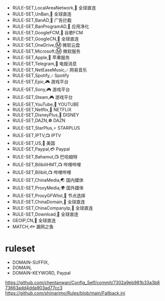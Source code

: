  - RULE-SET,LocalAreaNetwork,🎯 全球直连
  - RULE-SET,UnBan,🎯 全球直连
  - RULE-SET,BanAD,🛑 广告拦截
  - RULE-SET,BanProgramAD,🍃 应用净化
  - RULE-SET,GoogleFCM,📢 谷歌FCM
  - RULE-SET,GoogleCN,🎯 全球直连
  - RULE-SET,OneDrive,Ⓜ️ 微软云盘
  - RULE-SET,Microsoft,Ⓜ️ 微软服务
  - RULE-SET,Apple,🍎 苹果服务
  - RULE-SET,Telegram,📲 电报消息
  - RULE-SET,NetEaseMusic,🎶 网易音乐
  - RULE-SET,Spotify,🎶 Spotify
  - RULE-SET,Epic,🎮 游戏平台
  - RULE-SET,Sony,🎮 游戏平台
  - RULE-SET,Steam,🎮 游戏平台
  - RULE-SET,YouTube,🎃 YOUTUBE
  - RULE-SET,Netflix,🌈 NETFLIX
  - RULE-SET,DisneyPlus,🎪 DISNEY
  - RULE-SET,DAZN,⚽️ DAZN
  - RULE-SET,StarPlus,⭐ STARPLUS
  - RULE-SET,IPTV,📺 IPTV
  - RULE-SET,US,🍟 美国
  - RULE-SET,Paypal,💳 Paypal
  - RULE-SET,Bahamut,📺 巴哈姆特
  - RULE-SET,BilibiliHMT,📺 哔哩哔哩
  - RULE-SET,Bilibili,📺 哔哩哔哩
  - RULE-SET,ChinaMedia,🌏 国内媒体
  - RULE-SET,ProxyMedia,🌍 国外媒体
  - RULE-SET,ProxyGFWlist,🚀 节点选择
  - RULE-SET,ChinaDomain,🎯 全球直连
  - RULE-SET,ChinaCompanyIp,🎯 全球直连
  - RULE-SET,Download,🎯 全球直连
  - GEOIP,CN,🎯 全球直连
  - MATCH,🐟 漏网之鱼
# ruleset
  - DOMAIN-SUFFIX,
  - DOMAIN,
  - DOMAIN-KEYWORD,
Paypal

https://github.com/chentanwan/Config_Self/commit/7302a9eb981b33a3b873663add4dda903ad77cc3
https://github.com/shiinarimo/Rules/blob/main/Fallback.ini
